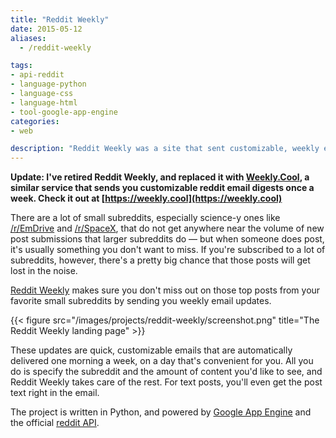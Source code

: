 ```yaml
---
title: "Reddit Weekly"
date: 2015-05-12
aliases:
  - /reddit-weekly

tags:
- api-reddit
- language-python
- language-css
- language-html
- tool-google-app-engine
categories:
- web

description: "Reddit Weekly was a site that sent customizable, weekly email digests of top posts from subreddits."
---
```


**Update: I've retired Reddit Weekly, and replaced it with [Weekly.Cool](https://weekly.cool), a similar service that sends you customizable reddit email digests once a week. Check it out at [https://weekly.cool](https://weekly.cool)**

There are a lot of small subreddits, especially science-y ones like [/r/EmDrive](http://reddit.com/r/emdrive) and [/r/SpaceX](http://reddit.com/r/spacex), that do not get anywhere near the volume of new post submissions that larger subreddits do — but when someone does post, it's usually something you don't want to miss. If you're subscribed to a lot of subreddits, however, there's a pretty big chance that those posts will get lost in the noise.

[Reddit Weekly](http://web.archive.org/web/20181223202651/http://reddit-weekly.appspot.com/) makes sure you don't miss out on those top posts from your favorite small subreddits by sending you weekly email updates.

{{< figure src="/images/projects/reddit-weekly/screenshot.png" title="The Reddit Weekly landing page" >}}

These updates are quick, customizable emails that are automatically delivered one morning a week, on a day that's convenient for you. All you do is specify the subreddit and the amount of content you'd like to see, and Reddit Weekly takes care of the rest. For text posts, you'll even get the post text right in the email.

The project is written in Python, and powered by [Google App Engine](https://cloud.google.com/appengine/docs) and the official [reddit API](http://www.reddit.com/dev/api).